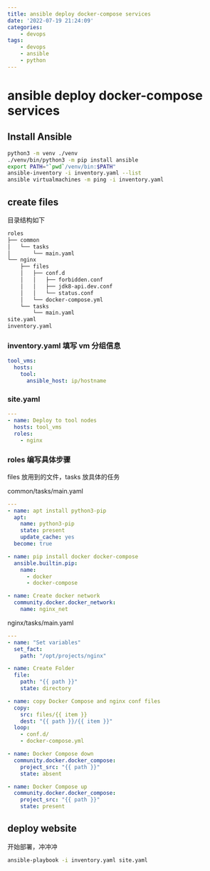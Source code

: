 ```yaml
---
title: ansible deploy docker-compose services
date: '2022-07-19 21:24:09'
categories:
    - devops
tags:
    - devops
    - ansible
    - python
---
```


# ansible deploy docker-compose services

## Install Ansible

```bash
python3 -m venv ./venv
./venv/bin/python3 -m pip install ansible
export PATH="`pwd`/venv/bin:$PATH"
ansible-inventory -i inventory.yaml --list
ansible virtualmachines -m ping -i inventory.yaml
```

## create files

目录结构如下

```bash
roles
├── common
│   └── tasks
│       └── main.yaml
└── nginx
    ├── files
    │   ├── conf.d
    │   │   ├── forbidden.conf
    │   │   ├── jdk8-api.dev.conf
    │   │   └── status.conf
    │   └── docker-compose.yml
    └── tasks
        └── main.yaml
site.yaml
inventory.yaml
```

### inventory.yaml 填写 vm 分组信息

```yaml
tool_vms:
  hosts:
    tool:
      ansible_host: ip/hostname
```

### site.yaml

```yaml
---
- name: Deploy to tool nodes
  hosts: tool_vms
  roles:
    - nginx
```

### roles 编写具体步骤

files 放用到的文件，tasks 放具体的任务

common/tasks/main.yaml

```yaml
---
- name: apt install python3-pip
  apt:
    name: python3-pip
    state: present
    update_cache: yes
  become: true

- name: pip install docker docker-compose
  ansible.builtin.pip:
    name:
      - docker
      - docker-compose

- name: Create docker network
  community.docker.docker_network:
    name: nginx_net
```

nginx/tasks/main.yaml

```yaml
---
- name: "Set variables"
  set_fact:
    path: "/opt/projects/nginx"

- name: Create Folder
  file:
    path: "{{ path }}"
    state: directory

- name: copy Docker Compose and nginx conf files
  copy:
    src: files/{{ item }}
    dest: "{{ path }}/{{ item }}"
  loop:
    - conf.d/
    - docker-compose.yml

- name: Docker Compose down
  community.docker.docker_compose:
    project_src: "{{ path }}"
    state: absent

- name: Docker Compose up
  community.docker.docker_compose:
    project_src: "{{ path }}"
    state: present
```

## deploy website

开始部署，冲冲冲

```bash
ansible-playbook -i inventory.yaml site.yaml
```
